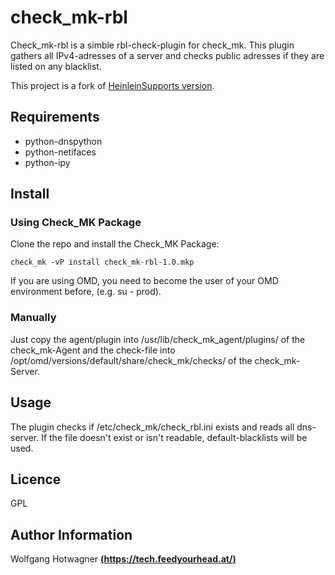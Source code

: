 # check_mk-rbl

Check_mk-rbl is a simble rbl-check-plugin for check_mk. This plugin gathers all IPv4-adresses of a server and checks public adresses if they are listed on any blacklist.  

This project is a fork of [HeinleinSupports version](https://github.com/HeinleinSupport/check_mk).


## Requirements

* python-dnspython
* python-netifaces
* python-ipy    

## Install

### Using Check_MK Package

Clone the repo and install the Check_MK Package:
```
check_mk -vP install check_mk-rbl-1.0.mkp 
```

If you are using OMD, you need to become the user of your OMD environment before, (e.g. su - prod).

### Manually
Just copy the agent/plugin into /usr/lib/check_mk_agent/plugins/ of the check_mk-Agent  and the check-file into /opt/omd/versions/default/share/check_mk/checks/ of the check_mk-Server.


## Usage

The plugin checks if /etc/check_mk/check_rbl.ini exists and reads all dns-server. If the file doesn't exist or isn't readable, default-blacklists will be used. 

## Licence

GPL

## Author Information

Wolfgang Hotwagner [**(https://tech.feedyourhead.at/)**](https://tech.feedyourhead.at)
